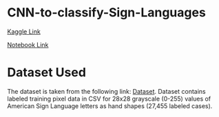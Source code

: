# CNN-to-classify-Sign-Languages

[Kaggle Link](https://www.kaggle.com/rahuldshetty/cnn-to-classify-sign-language-mnist)

[Notebook Link](https://github.com/rahuldshetty/CNN-to-classify-Sign-Languages/blob/master/CNN%20to%20classify%20Sign%20Language%20MNIST.ipynb)

# Dataset Used

The dataset is taken from the following link: [Dataset](https://www.kaggle.com/datamunge/sign-language-mnist). Dataset contains labeled training pixel data in CSV for 28x28 grayscale (0-255) values of American Sign Language letters as hand shapes (27,455 labeled cases).

